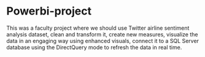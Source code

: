 # Powerbi-project
This was a faculty project where we should use  Twitter airline sentiment analysis dataset, clean and transform it, create new measures, visualize the data in an engaging way using enhanced visuals, connect it to a SQL Server database using the DirectQuery mode to refresh the data in real time.
